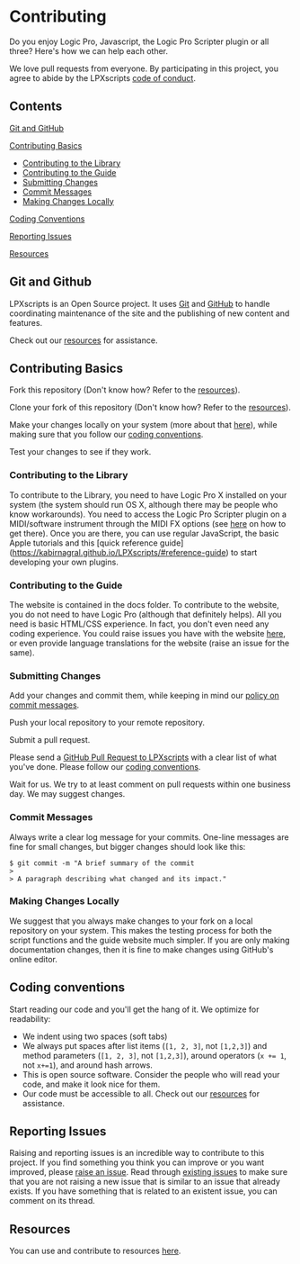 # Contributing

Do you enjoy Logic Pro, Javascript, the Logic Pro Scripter plugin or all three? Here's how we can help each other.

We love pull requests from everyone. By participating in this project, you agree
to abide by the LPXscripts [code of conduct](https://github.com/kabirnagral/LPXscripts/blob/master/CODE_OF_CONDUCT.md).

## Contents

[Git and GitHub](#git-and-github)

[Contributing Basics](#contributing-basics)
* [Contributing to the Library](#contributing-to-the-library)
* [Contributing to the Guide](#contributing-to-the-guide)
* [Submitting Changes](#submitting-changes)
* [Commit Messages](#commit-messages)
* [Making Changes Locally](#making-changes-locally)

[Coding Conventions](#coding-conventions)

[Reporting Issues](#reporting-issues)

[Resources](#resources)

## Git and Github

LPXscripts is an Open Source project. It uses [Git](https://git-scm.com/) and [GitHub](http://github.com/) to handle coordinating maintenance of the site and the publishing of new content and features.

Check out our [resources](#resources) for assistance.

## Contributing Basics

Fork this repository (Don't know how? Refer to the [resources](#resources)).

Clone your fork of this repository (Don't know how? Refer to the [resources](#resources)).

Make your changes locally on your system (more about that [here](#making-changes-locally)), while making sure that you follow our [coding conventions](#coding-conventions).

Test your changes to see if they work.

### Contributing to the Library

To contribute to the Library, you need to have Logic Pro X installed on your system (the system should run OS X, although there may be people who know workarounds). You need to access the Logic Pro Scripter plugin on a MIDI/software instrument through the MIDI FX options (see [here](https://kabirnagral.github.io/LPXscripts/#how-to-use-library) on how to get there). Once you are there, you can use regular JavaScript, the basic Apple tutorials and this [quick reference guide] (https://kabirnagral.github.io/LPXscripts/#reference-guide) to start developing your own plugins.

### Contributing to the Guide

The website is contained in the docs folder. To contribute to the website, you do not need to have Logic Pro (although that definitely helps). All you need is basic HTML/CSS experience. In fact, you don't even need any coding experience. You could raise issues you have with the website [here](https://github.com/kabirnagral/LPXscripts/issues/new), or even provide language translations for the website (raise an issue for the same).

### Submitting Changes

Add your changes and commit them, while keeping in mind our [policy on commit messages](#commit-messages).

Push your local repository to your remote repository.

Submit a pull request.

Please send a [GitHub Pull Request to LPXscripts](https://github.com/kabirnagral/LPXscripts/pull/new/master) with a clear list of what you've done. Please follow our [coding conventions](#coding-conventions).

Wait for us.
We try to at least comment on pull requests within one business day.
We may suggest changes.

### Commit Messages

Always write a clear log message for your commits. One-line messages are fine for small changes, but bigger changes should look like this:

    $ git commit -m "A brief summary of the commit
    > 
    > A paragraph describing what changed and its impact."

### Making Changes Locally

We suggest that you always make changes to your fork on a local repository on your system. This makes the testing process for both the script functions and the guide website much simpler. If you are only making documentation changes, then it is fine to make changes using GitHub's online editor.

## Coding conventions

Start reading our code and you'll get the hang of it. We optimize for readability:

  * We indent using two spaces (soft tabs)
  * We always put spaces after list items (`[1, 2, 3]`, not `[1,2,3]`) and method parameters (`[1, 2, 3]`, not `[1,2,3]`), around operators (`x += 1`, not `x+=1`), and around hash arrows.
  * This is open source software. Consider the people who will read your code, and make it look nice for them.
  * Our code must be accessible to all. Check out our [resources](#resources) for assistance.

## Reporting Issues

Raising and reporting issues is an incredible way to contribute to this project. If you find something you think you can improve or you want improved, please [raise an issue](https://github.com/kabirnagral/LPXscripts/issues/new). Read through [existing issues](https://github.com/kabirnagral/LPXscripts/issues) to make sure that you are not raising a new issue that is similar to an issue that already exists. If you have something that is related to an existent issue, you can comment on its thread.

## Resources

You can use and contribute to resources [here](https://github.com/kabirnagral/LPXscripts/blob/master/RESOURCES.md).
